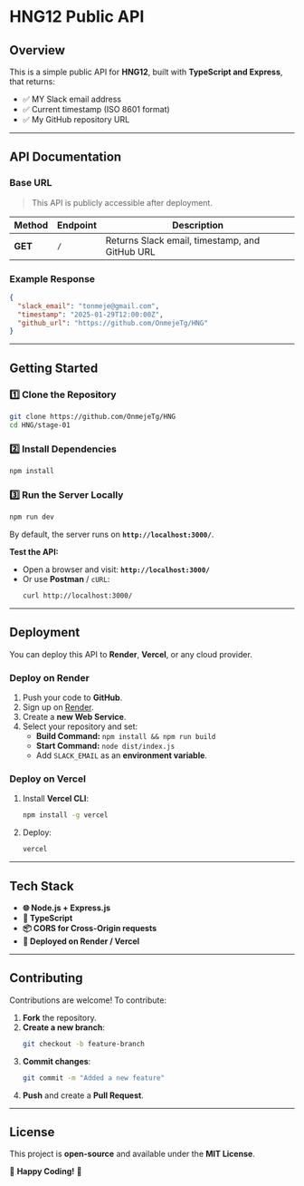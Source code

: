 <!-- # HNG12 Public API

## Description

This is a simple public API for HNG that returns:

- My Slack email address
- Current timestamp (ISO 8601 format)
- GitHub repository URL

## API Endpoint

**GET /**
Example Response:

```json
{
  "slack_email": "your-email@example.com",
  "timestamp": "2025-01-29T12:00:00Z",
  "github_url": "https://github.com/yourusername/hng12-public-api"
}
```

## Set up Instructions

- Clone repo
- run the command npm install to install all dependencies
- run `npm run serve` to run the local express server
- navigate to GET localhost:3000/ -->

# HNG12 Public API

## Overview

This is a simple public API for **HNG12**, built with **TypeScript and Express**, that returns:

- ✅ MY Slack email address
- ✅ Current timestamp (ISO 8601 format)
- ✅ My GitHub repository URL

---

## API Documentation

### **Base URL**

> This API is publicly accessible after deployment.

| Method  | Endpoint | Description                                    |
| ------- | -------- | ---------------------------------------------- |
| **GET** | `/`      | Returns Slack email, timestamp, and GitHub URL |

### **Example Response**

```json
{
  "slack_email": "tonmeje@gmail.com",
  "timestamp": "2025-01-29T12:00:00Z",
  "github_url": "https://github.com/OnmejeTg/HNG"
}
```

---

## **Getting Started**

### **1️⃣ Clone the Repository**

```sh
git clone https://github.com/OnmejeTg/HNG
cd HNG/stage-01
```

### **2️⃣ Install Dependencies**

```sh
npm install
```

### **3️⃣ Run the Server Locally**

```sh
npm run dev
```

By default, the server runs on **`http://localhost:3000/`**.

**Test the API:**

- Open a browser and visit: **`http://localhost:3000/`**
- Or use **Postman** / `cURL`:
  ```sh
  curl http://localhost:3000/
  ```

---

## **Deployment**

You can deploy this API to **Render**, **Vercel**, or any cloud provider.

### **Deploy on Render**

1. Push your code to **GitHub**.
2. Sign up on [Render](https://render.com/).
3. Create a **new Web Service**.
4. Select your repository and set:
   - **Build Command:** `npm install && npm run build`
   - **Start Command:** `node dist/index.js`
   - Add `SLACK_EMAIL` as an **environment variable**.

### **Deploy on Vercel**

1. Install **Vercel CLI**:
   ```sh
   npm install -g vercel
   ```
2. Deploy:
   ```sh
   vercel
   ```

---

## **Tech Stack**

- **🌐 Node.js + Express.js**
- **🔷 TypeScript**
- **📦 CORS for Cross-Origin requests**
- **🚀 Deployed on Render / Vercel**

---

## **Contributing**

Contributions are welcome! To contribute:

1. **Fork** the repository.
2. **Create a new branch**:
   ```sh
   git checkout -b feature-branch
   ```
3. **Commit changes**:
   ```sh
   git commit -m "Added a new feature"
   ```
4. **Push** and create a **Pull Request**.

---

## **License**

This project is **open-source** and available under the **MIT License**.

🚀 **Happy Coding!** 🚀
